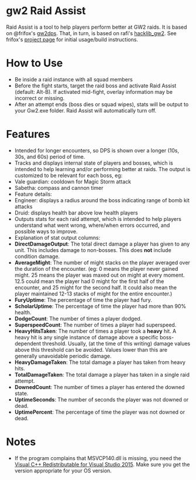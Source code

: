 # gw2 Raid Assist
Raid Assist is a tool to help players perform better at GW2 raids. It is based on @frifox's [gw2dps](https://github.com/frifox/gw2dps/releases). That, in turn, is based on rafi's [hacklib_gw2](http://www.gamerevision.com/showthread.php?3691-Gw2lib&p=45709). See frifox's [project page](https://github.com/frifox/gw2dps) for initial usage/build instructions.

# How to Use
- Be inside a raid instance with all squad members
- Before the fight starts, target the raid boss and activate Raid Assist (default: Alt-B). If activated mid-fight, overlay information may be incorrect or missing.
- After an attempt ends (boss dies or squad wipes), stats will be output to your Gw2.exe folder. Raid Assist will automatically turn off.

# Features
- Intended for longer encounters, so DPS is shown over a longer (10s, 30s, and 60s) period of time.
- Tracks and displays internal state of players and bosses, which is intended to help learning and/or performing better at raids. The output is customized to be relevant for each boss, eg:
 - Vale guardian: cooldown for Magic Storm attack
 - Sabetha: compass and cannon timer
- Feature details:
 - Engineer: displays a radius around the boss indicating range of bomb kit attacks
 - Druid: displays health bar above low health players
- Outputs stats for each raid attempt, which is intended to help players understand what went wrong, where/when errors occurred, and possible ways to improve.
- Explanation of stat output columns:
 - **DirectDamageOutput**: The total direct damage a player has given to any unit. This includes damage to non-bosses. This does **not** include condition damage.
 - **AverageMight**: The number of might stacks on the player averaged over the duration of the encounter. (eg: 0 means the player never gained might. 25 means the player was maxed out on might at every moment. 12.5 could mean the player had 0 might for the first half of the encounter, and 25 might for the second half. It could also mean the player maintained 12-13 stacks of might for the entire encounter.)
 - **FuryUptime**: The percentage of time the player had fury.
 - **ScholarUptime**: The percentage of time the player had more than 90% health.
 - **DodgeCount**: The number of times a player dodged.
 - **SuperspeedCount**: The number of times a player had superspeed.
 - **HeavyHitsTaken**: The number of times a player took a **heavy** hit. A heavy hit is any single instance of damage above a specific boss-dependent threshold. Usually, (at the time of this writing) damage values above this threshold can be avoided. Values lower than this are generally unavoidable periodic damage.
 - **HeavyDamageTaken**: The total damage a player has taken from heavy hits.
 - **TotalDamageTaken**: The total damage a player has taken in a single raid attempt.
 - **DownedCount**: The number of times a player has entered the downed state.
 - **UptimeSeconds**: The number of seconds the player was not downed or dead.
 - **UptimePercent**: The percentage of time the player was not downed or dead.

# Notes
 - If the program complains that MSVCP140.dll is missing, you need the [Visual C++ Redistributable for Visual Studio 2015](https://www.microsoft.com/en-us/download/details.aspx?id=48145). Make sure you get the version appropriate for your OS version.
